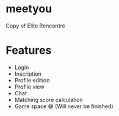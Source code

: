 # meetyou

Copy of Elite Rencontre

# Features

- Login
- Inscription
- Profile edition
- Profile view
- Chat
- Matching score calculation
- Game space 😅 (Will never be finished)
